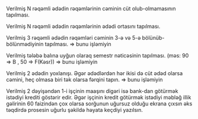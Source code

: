 Verilmiş N rəqəmli ədədin rəqəmlərinin cəminin cüt olub-olmamasının tapılması.

Verilmiş N rəqəmli ədədin rəqəmlərinin ədədi ortasını tapılması.

Verilmiş 3 rəqəmli ədədin rəqəmləri cəminin 3-ə və 5-ə bölünüb-bölünmədiyinin tapılması. => bunu işləmiyin

Verilmiş tələbə balına uyğun olaraq semestr nəticəsinin tapılması. (məs: 90 => B , 50 => F(Kəsr)) => bunu işləmiyin

Verilmiş 2 ədədin yoxlanışı. Əgər ədədlərdən hər ikisi də cüt ədəd olarsa cəmini, heç olmasa biri tək olarsa fərqini tapın. => bunu işləmiyin

Verilmiş 2 dəyişəndən 1-i işçinin maaşını digəri isə bank-dan götürmək istədiyi krediti göstərir edir. Əgər işçinin kredit götürmək istədiyi məbləğ illik gəlirinin 60 faizindən çox olarsa sorğunun uğursuz olduğu ekrana çıxsın əks təqdirdə prosesin uğurlu şəkildə həyata keçdiyi yazılsın.

